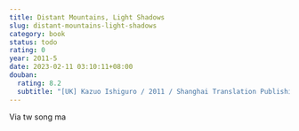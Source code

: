 ```yaml
---
title: Distant Mountains, Light Shadows
slug: distant-mountains-light-shadows
category: book
status: todo
rating: 0
year: 2011-5
date: 2023-02-11 03:10:11+08:00
douban:
  rating: 8.2
  subtitle: "[UK] Kazuo Ishiguro / 2011 / Shanghai Translation Publishing House"
---
```


Via tw song ma
